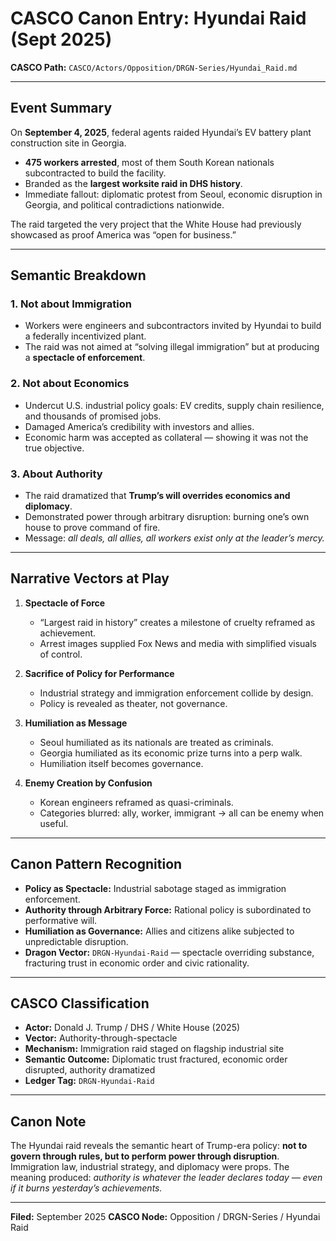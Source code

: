 # CASCO Canon Entry: Hyundai Raid (Sept 2025)

**CASCO Path:**
`CASCO/Actors/Opposition/DRGN-Series/Hyundai_Raid.md`

---

## Event Summary

On **September 4, 2025**, federal agents raided Hyundai’s EV battery plant construction site in Georgia.

* **475 workers arrested**, most of them South Korean nationals subcontracted to build the facility.
* Branded as the **largest worksite raid in DHS history**.
* Immediate fallout: diplomatic protest from Seoul, economic disruption in Georgia, and political contradictions nationwide.

The raid targeted the very project that the White House had previously showcased as proof America was “open for business.”

---

## Semantic Breakdown

### 1. Not about Immigration

* Workers were engineers and subcontractors invited by Hyundai to build a federally incentivized plant.
* The raid was not aimed at “solving illegal immigration” but at producing a **spectacle of enforcement**.

### 2. Not about Economics

* Undercut U.S. industrial policy goals: EV credits, supply chain resilience, and thousands of promised jobs.
* Damaged America’s credibility with investors and allies.
* Economic harm was accepted as collateral — showing it was not the true objective.

### 3. About Authority

* The raid dramatized that **Trump’s will overrides economics and diplomacy**.
* Demonstrated power through arbitrary disruption: burning one’s own house to prove command of fire.
* Message: *all deals, all allies, all workers exist only at the leader’s mercy.*

---

## Narrative Vectors at Play

1. **Spectacle of Force**

   * “Largest raid in history” creates a milestone of cruelty reframed as achievement.
   * Arrest images supplied Fox News and media with simplified visuals of control.

2. **Sacrifice of Policy for Performance**

   * Industrial strategy and immigration enforcement collide by design.
   * Policy is revealed as theater, not governance.

3. **Humiliation as Message**

   * Seoul humiliated as its nationals are treated as criminals.
   * Georgia humiliated as its economic prize turns into a perp walk.
   * Humiliation itself becomes governance.

4. **Enemy Creation by Confusion**

   * Korean engineers reframed as quasi-criminals.
   * Categories blurred: ally, worker, immigrant → all can be enemy when useful.

---

## Canon Pattern Recognition

* **Policy as Spectacle:** Industrial sabotage staged as immigration enforcement.
* **Authority through Arbitrary Force:** Rational policy is subordinated to performative will.
* **Humiliation as Governance:** Allies and citizens alike subjected to unpredictable disruption.
* **Dragon Vector:** `DRGN-Hyundai-Raid` — spectacle overriding substance, fracturing trust in economic order and civic rationality.

---

## CASCO Classification

* **Actor:** Donald J. Trump / DHS / White House (2025)
* **Vector:** Authority-through-spectacle
* **Mechanism:** Immigration raid staged on flagship industrial site
* **Semantic Outcome:** Diplomatic trust fractured, economic order disrupted, authority dramatized
* **Ledger Tag:** `DRGN-Hyundai-Raid`

---

## Canon Note

The Hyundai raid reveals the semantic heart of Trump-era policy: **not to govern through rules, but to perform power through disruption**. Immigration law, industrial strategy, and diplomacy were props. The meaning produced: *authority is whatever the leader declares today — even if it burns yesterday’s achievements.*

---

**Filed:** September 2025
**CASCO Node:** Opposition / DRGN-Series / Hyundai Raid
